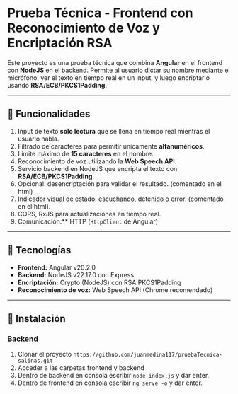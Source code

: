 
# Prueba Técnica - Frontend con Reconocimiento de Voz y Encriptación RSA

Este proyecto es una prueba técnica que combina **Angular** en el frontend con **NodeJS** en el backend. Permite al usuario dictar su nombre mediante el micrófono, ver el texto en tiempo real en un input, y luego encriptarlo usando **RSA/ECB/PKCS1Padding**.

---

## 🔹 Funcionalidades

1. Input de texto **solo lectura** que se llena en tiempo real mientras el usuario habla.
2. Filtrado de caracteres para permitir únicamente **alfanuméricos**.
3. Límite máximo de **15 caracteres** en el nombre.
4. Reconocimiento de voz utilizando la **Web Speech API**.
5. Servicio backend en NodeJS que encripta el texto con **RSA/ECB/PKCS1Padding**.
6. Opcional: desencriptación para validar el resultado. (comentado en el html)
7. Indicador visual de estado: escuchando, detenido o error. (comentado en el html).
8. CORS, RxJS para actualizaciones en tiempo real.
9. Comunicación:** HTTP (`HttpClient` de Angular)  


---

## 🔹 Tecnologías

- **Frontend:** Angular v20.2.0
- **Backend:** NodeJS v22.17.0 con Express  
- **Encriptación:** Crypto (NodeJS) con RSA PKCS1Padding  
- **Reconocimiento de voz:** Web Speech API (Chrome recomendado)  

---

## 🔹 Instalación

### Backend

1. Clonar el proyecto ``` https://github.com/juanmedina117/pruebaTecnica-salinas.git ```
2. Acceder a las carpetas frontend y backend
3. Dentro de backend en consola escribir ```node index.js``` y dar enter.
4. Dentro de frontend en consola escribir ``` ng serve -o ``` y dar enter.



